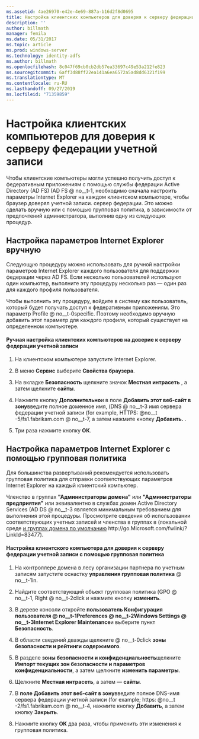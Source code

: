 ```yaml
---
ms.assetid: 4ae26970-e42e-4e69-887a-b16d2f8d0695
title: Настройка клиентских компьютеров для доверия к серверу федерации учетной записи
description: ''
author: billmath
manager: femila
ms.date: 05/31/2017
ms.topic: article
ms.prod: windows-server
ms.technology: identity-adfs
ms.author: billmath
ms.openlocfilehash: 8c047f69cb0cb2db57ea33697c49e53a212fe823
ms.sourcegitcommit: 6aff3d88ff22ea141a6ea6572a5ad8dd6321f199
ms.translationtype: MT
ms.contentlocale: ru-RU
ms.lasthandoff: 09/27/2019
ms.locfileid: "71359859"
---
```

# <a name="configure-client-computers-to-trust-the-account-federation-server"></a>Настройка клиентских компьютеров для доверия к серверу федерации учетной записи

Чтобы клиентские компьютеры могли успешно получить доступ к федеративным приложениям с помощью службы федерации Active Directory (AD FS) \(AD FS @ no__t-1, необходимо сначала настроить параметры Internet Explorer на каждом клиентском компьютере, чтобы браузер доверял учетной записи. сервер федерации. Это можно сделать вручную или с помощью групповая политика, в зависимости от предпочтений администратора, выполнив одну из следующих процедур.  
  
## <a name="configuring-internet-explorer-settings-manually"></a>Настройка параметров Internet Explorer вручную  
Следующую процедуру можно использовать для ручной настройки параметров Internet Explorer каждого пользователя для поддержки федерации через AD FS. Если несколько пользователей используют один компьютер, выполните эту процедуру несколько раз — один раз для каждого профиля пользователя.  
  
Чтобы выполнить эту процедуру, войдите в систему как пользователь, который будет получать доступ к федеративным приложениям. Это параметр Profile @ no__t-0specific. Поэтому необходимо вручную добавить этот параметр для каждого профиля, который существует на определенном компьютере.  
  
#### <a name="to-manually-configure-client-computers-to-trust-the-account-federation-server"></a>Ручная настройка клиентских компьютеров на доверие к серверу федерации учетной записи  
  
1.  На клиентском компьютере запустите Internet Explorer.  
  
2.  В меню **Сервис** выберите **Свойства браузера**.  
  
3.  На вкладке **Безопасность** щелкните значок **Местная интрасеть** , а затем щелкните **сайты**.  
  
4.  Нажмите кнопку **Дополнительно**и в поле **Добавить этот веб-сайт в зону**введите полное доменное имя, \(DNS @ no__t-3 имя сервера федерации учетной записи \(for example, HTTPS: @no__t -5\/fs1.fabrikam.com @ no__t-7, а затем нажмите кнопку **Добавить.** .  
  
5.  Три раза нажмите кнопку **ОК**.  
  
## <a name="configuring-internet-explorer-settings-by-using-grouppolicy"></a>Настройка параметров Internet Explorer с помощью групповая политика  
Для большинства развертываний рекомендуется использовать групповая политика для отправки соответствующих параметров Internet Explorer на каждый клиентский компьютер.  
  
Членство в группах **"Администраторы домена"** или **"Администраторы предприятия"** или эквивалентно в службах домен Active Directory Services \(AD DS @ no__t-3 является минимальным требованием для выполнения этой процедуры.  Просмотрите сведения об использовании соответствующих учетных записей и членства в группах в \(локальной среде [и группах домена по умолчанию](https://go.microsoft.com/fwlink/?LinkId=83477) http:\/\/go.Microsoft.com\/fwlink\/? LinkId\=83477\).   
  
#### <a name="to-configure-client-computers-to-trust-the-account-federation-server-by-using-grouppolicy"></a>Настройка клиентского компьютера для доверия к серверу федерации учетной записи с помощью групповая политика  
  
1.  На контроллере домена в лесу организации партнера по учетным записям запустите оснастку **управления групповая политика** @ no__t-1in.  
  
2.  Найдите соответствующий объект групповая политика \(GPO @ no__t-1, Right @ no__t-2click и нажмите кнопку **изменить**.  
  
3.  В дереве консоли откройте **пользователь Конфигурация пользователя @ no__t-1Preferences @ no__t-2Windows Settings @ no__t-3Internet Explorer Maintenance**и выберите пункт **Безопасность**.  
  
4.  В области сведений дважды щелкните @ no__t-0click **зоны безопасности и рейтинги содержимого**.  
  
5.  В разделе **зоны безопасности и конфиденциальность**щелкните **Импорт текущих зон безопасности и параметров конфиденциальности**, а затем щелкните **изменить параметры**.  
  
6.  Щелкните **Местная интрасеть**, а затем — **сайты**.  
  
7.  В **поле Добавить этот веб-сайт в зону**введите полное DNS-имя сервера федерации учетной записи \(for example; https: @no__t -2\/fs1.fabrikam.com @ no__t-4, нажмите кнопку **Добавить**, а затем кнопку **Закрыть**.  
  
8.  Нажмите кнопку **ОК** два раза, чтобы применить эти изменения к групповая политика.  
  

